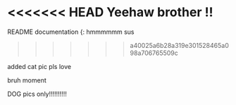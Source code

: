 <<<<<<< HEAD
Yeehaw brother !! 
=======
README documentation {: hmmmmmm sus
>>>>>>> a40025a6b28a319e301528465a098a706765509c


added cat pic pls love 

bruh moment

DOG pics only!!!!!!!!!!

